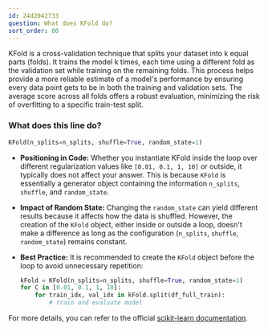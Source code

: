 ```yaml
---
id: 24d2042733
question: What does KFold do?
sort_order: 80
---
```


KFold is a cross-validation technique that splits your dataset into k equal parts (folds). It trains the model k times, each time using a different fold as the validation set while training on the remaining folds. This process helps provide a more reliable estimate of a model's performance by ensuring every data point gets to be in both the training and validation sets. The average score across all folds offers a robust evaluation, minimizing the risk of overfitting to a specific train-test split.

### What does this line do?

```python
KFold(n_splits=n_splits, shuffle=True, random_state=1)
```

- **Positioning in Code:** Whether you instantiate KFold inside the loop over different regularization values like `[0.01, 0.1, 1, 10]` or outside, it typically does not affect your answer. This is because `KFold` is essentially a generator object containing the information `n_splits`, `shuffle`, and `random_state`.

- **Impact of Random State:** Changing the `random_state` can yield different results because it affects how the data is shuffled. However, the creation of the `KFold` object, either inside or outside a loop, doesn't make a difference as long as the configuration (`n_splits`, `shuffle`, `random_state`) remains constant.

- **Best Practice:** It is recommended to create the `KFold` object before the loop to avoid unnecessary repetition:

  ```python
  kFold = KFold(n_splits=n_splits, shuffle=True, random_state=1)
  for C in [0.01, 0.1, 1, 10]:
      for train_idx, val_idx in kFold.split(df_full_train):
          # train and evaluate model
  ```

For more details, you can refer to the official [scikit-learn documentation](https://scikit-learn.org/stable/modules/generated/sklearn.model_selection.KFold.html).